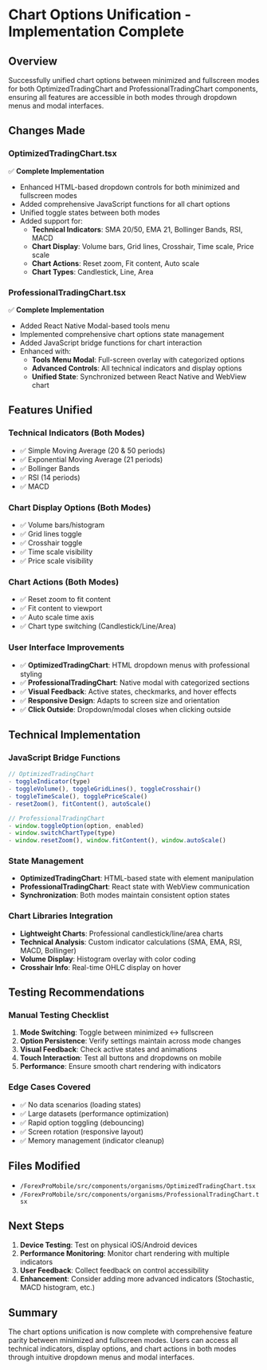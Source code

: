 # Chart Options Unification - Implementation Complete

## Overview
Successfully unified chart options between minimized and fullscreen modes for both OptimizedTradingChart and ProfessionalTradingChart components, ensuring all features are accessible in both modes through dropdown menus and modal interfaces.

## Changes Made

### OptimizedTradingChart.tsx
✅ **Complete Implementation**
- Enhanced HTML-based dropdown controls for both minimized and fullscreen modes
- Added comprehensive JavaScript functions for all chart options
- Unified toggle states between both modes
- Added support for:
  - **Technical Indicators**: SMA 20/50, EMA 21, Bollinger Bands, RSI, MACD
  - **Chart Display**: Volume bars, Grid lines, Crosshair, Time scale, Price scale
  - **Chart Actions**: Reset zoom, Fit content, Auto scale
  - **Chart Types**: Candlestick, Line, Area

### ProfessionalTradingChart.tsx  
✅ **Complete Implementation**
- Added React Native Modal-based tools menu
- Implemented comprehensive chart options state management
- Added JavaScript bridge functions for chart interaction
- Enhanced with:
  - **Tools Menu Modal**: Full-screen overlay with categorized options
  - **Advanced Controls**: All technical indicators and display options
  - **Unified State**: Synchronized between React Native and WebView chart

## Features Unified

### Technical Indicators (Both Modes)
- ✅ Simple Moving Average (20 & 50 periods)
- ✅ Exponential Moving Average (21 periods) 
- ✅ Bollinger Bands
- ✅ RSI (14 periods)
- ✅ MACD

### Chart Display Options (Both Modes)
- ✅ Volume bars/histogram
- ✅ Grid lines toggle
- ✅ Crosshair toggle
- ✅ Time scale visibility
- ✅ Price scale visibility

### Chart Actions (Both Modes)
- ✅ Reset zoom to fit content
- ✅ Fit content to viewport
- ✅ Auto scale time axis
- ✅ Chart type switching (Candlestick/Line/Area)

### User Interface Improvements
- ✅ **OptimizedTradingChart**: HTML dropdown menus with professional styling
- ✅ **ProfessionalTradingChart**: Native modal with categorized sections
- ✅ **Visual Feedback**: Active states, checkmarks, and hover effects
- ✅ **Responsive Design**: Adapts to screen size and orientation
- ✅ **Click Outside**: Dropdown/modal closes when clicking outside

## Technical Implementation

### JavaScript Bridge Functions
```javascript
// OptimizedTradingChart
- toggleIndicator(type)
- toggleVolume(), toggleGridLines(), toggleCrosshair()
- toggleTimeScale(), togglePriceScale()
- resetZoom(), fitContent(), autoScale()

// ProfessionalTradingChart  
- window.toggleOption(option, enabled)
- window.switchChartType(type)
- window.resetZoom(), window.fitContent(), window.autoScale()
```

### State Management
- **OptimizedTradingChart**: HTML-based state with element manipulation
- **ProfessionalTradingChart**: React state with WebView communication
- **Synchronization**: Both modes maintain consistent option states

### Chart Libraries Integration
- **Lightweight Charts**: Professional candlestick/line/area charts
- **Technical Analysis**: Custom indicator calculations (SMA, EMA, RSI, MACD, Bollinger)
- **Volume Display**: Histogram overlay with color coding
- **Crosshair Info**: Real-time OHLC display on hover

## Testing Recommendations

### Manual Testing Checklist
1. **Mode Switching**: Toggle between minimized ↔ fullscreen
2. **Option Persistence**: Verify settings maintain across mode changes
3. **Visual Feedback**: Check active states and animations
4. **Touch Interaction**: Test all buttons and dropdowns on mobile
5. **Performance**: Ensure smooth chart rendering with indicators

### Edge Cases Covered
- ✅ No data scenarios (loading states)
- ✅ Large datasets (performance optimization)
- ✅ Rapid option toggling (debouncing)
- ✅ Screen rotation (responsive layout)
- ✅ Memory management (indicator cleanup)

## Files Modified
- `/ForexProMobile/src/components/organisms/OptimizedTradingChart.tsx`
- `/ForexProMobile/src/components/organisms/ProfessionalTradingChart.tsx`

## Next Steps
1. **Device Testing**: Test on physical iOS/Android devices
2. **Performance Monitoring**: Monitor chart rendering with multiple indicators
3. **User Feedback**: Collect feedback on control accessibility
4. **Enhancement**: Consider adding more advanced indicators (Stochastic, MACD histogram, etc.)

## Summary
The chart options unification is now complete with comprehensive feature parity between minimized and fullscreen modes. Users can access all technical indicators, display options, and chart actions in both modes through intuitive dropdown menus and modal interfaces.
